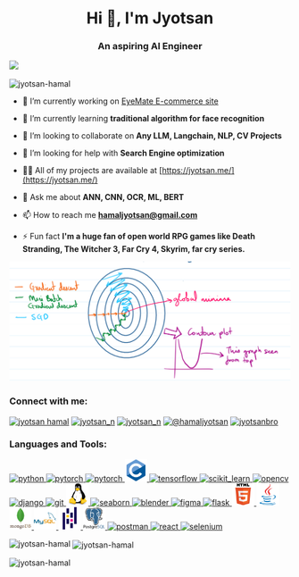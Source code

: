 <h1 align="center">Hi 👋, I'm Jyotsan</h1>
<h3 align="center">An aspiring AI Engineer</h3>

![](https://media4.giphy.com/media/v1.Y2lkPTc5MGI3NjExYWk0YWc1dm5kYWYyeG11NmdlMjc5N3h6MGk0aTZvb2pubDN3ODhmNiZlcD12MV9pbnRlcm5hbF9naWZfYnlfaWQmY3Q9Zw/3o7btSIGiuRJZJCS9W/giphy.gif)

<p align="left"> <img src="https://komarev.com/ghpvc/?username=jyotsan-hamal&label=Profile%20views&color=0e75b6&style=flat" alt="jyotsan-hamal" /> </p>



- 🔭 I’m currently working on [EyeMate E-commerce site](https://github.com/Jyotsan-Hamal/EyeMate)

- 🌱 I’m currently learning **traditional algorithm for face recognition**

- 👯 I’m looking to collaborate on **Any LLM, Langchain, NLP, CV Projects**

- 🤝 I’m looking for help with **Search Engine optimization**

- 👨‍💻 All of my projects are available at [https://jyotsan.me/](https://jyotsan.me/)

- 💬 Ask me about **ANN, CNN, OCR, ML, BERT**

- 📫 How to reach me **hamaljyotsan@gmail.com**

- ⚡ Fun fact **I'm a huge fan of open world RPG games like Death Stranding, The Witcher 3, Far Cry 4, Skyrim, far cry series.**

![](./contour.png)
<h3 align="left">Connect with me:</h3>
<p align="left">
<a href="https://www.linkedin.com/in/jyotsan-hamal-621317264/" target="blank"><img align="center" src="https://user-images.githubusercontent.com/74038190/235294012-0a55e343-37ad-4b0f-924f-c8431d9d2483.gif" alt="jyotsan hamal" height="50" width="50" /></a>
<a href="https://kaggle.com/jyotsan_n" target="blank"><img align="center" src="https://raw.githubusercontent.com/rahuldkjain/github-profile-readme-generator/master/src/images/icons/Social/kaggle.svg" alt="jyotsan_n" height="30" width="40" /></a>
<a href="https://instagram.com/jyotsan_n" target="blank"><img align="center" src="https://user-images.githubusercontent.com/74038190/235294013-a33e5c43-a01c-43f6-b44d-a406d8b4ab75.gif" alt="jyotsan_n" height="50" width="50" /></a>
<a href="https://www.hackerrank.com/profile/hamaljyotsan" target="blank"><img align="center" src="https://raw.githubusercontent.com/rahuldkjain/github-profile-readme-generator/master/src/images/icons/Social/hackerrank.svg" alt="@hamaljyotsan" height="30" width="40" /></a>
<a href="https://www.leetcode.com/jyotsanbro" target="blank"><img align="center" src="https://raw.githubusercontent.com/rahuldkjain/github-profile-readme-generator/master/src/images/icons/Social/leet-code.svg" alt="jyotsanbro" height="30" width="40" /></a>
</p>

<h3 align="left">Languages and Tools:</h3>
<a href="https://www.python.org" target="_blank" rel="noreferrer"> <img src="https://user-images.githubusercontent.com/74038190/212257472-08e52665-c503-4bd9-aa20-f5a4dae769b5.gif" alt="python" width="40" height="40"/> </a> 
<a href="https://pytorch.org/" target="_blank" rel="noreferrer"> <img src="https://www.vectorlogo.zone/logos/pytorch/pytorch-icon.svg" alt="pytorch" width="40" height="40"/> </a> 
<a href="" target="_blank" rel="noreferrer"> <img src="https://user-images.githubusercontent.com/74038190/212281756-450d3ffa-9335-4b98-a965-db8a18fee927.gif" alt="pytorch" width="40" height="40"/> </a>
<a href="https://www.cprogramming.com/" target="_blank" rel="noreferrer"> <img src="https://raw.githubusercontent.com/devicons/devicon/master/icons/c/c-original.svg" alt="c" width="40" height="40"/> </a> 
<a href="https://www.tensorflow.org" target="_blank" rel="noreferrer"> <img src="https://www.vectorlogo.zone/logos/tensorflow/tensorflow-icon.svg" alt="tensorflow" width="40" height="40"/> </a>
<a href="https://scikit-learn.org/" target="_blank" rel="noreferrer"> <img src="https://upload.wikimedia.org/wikipedia/commons/0/05/Scikit_learn_logo_small.svg" alt="scikit_learn" width="40" height="40"/> </a> 
<a href="https://opencv.org/" target="_blank" rel="noreferrer"> <img src="https://www.vectorlogo.zone/logos/opencv/opencv-icon.svg" alt="opencv" width="40" height="40"/> </a> 
<a href="https://www.djangoproject.com/" target="_blank" rel="noreferrer"> <img src="https://cdn.worldvectorlogo.com/logos/django.svg" alt="django" width="40" height="40"/> </a> 
<a href="https://git-scm.com/" target="_blank" rel="noreferrer"> <img src="https://user-images.githubusercontent.com/74038190/212281775-b468df30-4edc-4bf8-a4ee-f52e1aaddc86.gif" alt="git" width="80" height="40"/> </a> 
<a href="https://www.linux.org/" target="_blank" rel="noreferrer"> <img src="https://raw.githubusercontent.com/devicons/devicon/master/icons/linux/linux-original.svg" alt="linux" width="40" height="40"/> </a>
<a href="https://seaborn.pydata.org/" target="_blank" rel="noreferrer"> <img src="https://seaborn.pydata.org/_images/logo-mark-lightbg.svg" alt="seaborn" width="40" height="40"/> </a> 
<a href="https://www.blender.org/" target="_blank" rel="noreferrer"> <img src="https://download.blender.org/branding/community/blender_community_badge_white.svg" alt="blender" width="40" height="40"/> </a> 
<a href="https://www.figma.com/" target="_blank" rel="noreferrer"> <img src="https://www.vectorlogo.zone/logos/figma/figma-icon.svg" alt="figma" width="40" height="40"/> </a> 
<a href="https://flask.palletsprojects.com/" target="_blank" rel="noreferrer"> <img src="https://www.vectorlogo.zone/logos/pocoo_flask/pocoo_flask-icon.svg" alt="flask" width="40" height="40"/> </a> 
<a href="https://www.w3.org/html/" target="_blank" rel="noreferrer"> <img src="https://raw.githubusercontent.com/devicons/devicon/master/icons/html5/html5-original-wordmark.svg" alt="html5" width="40" height="40"/> </a> 
<a href="https://www.java.com" target="_blank" rel="noreferrer"> <img src="https://raw.githubusercontent.com/devicons/devicon/master/icons/java/java-original.svg" alt="java" width="40" height="40"/> </a> 
<a href="https://www.mongodb.com/" target="_blank" rel="noreferrer"> <img src="https://raw.githubusercontent.com/devicons/devicon/master/icons/mongodb/mongodb-original-wordmark.svg" alt="mongodb" width="40" height="40"/> </a> 
<a href="https://www.mysql.com/" target="_blank" rel="noreferrer"> <img src="https://raw.githubusercontent.com/devicons/devicon/master/icons/mysql/mysql-original-wordmark.svg" alt="mysql" width="40" height="40"/> </a> 
<a href="https://pandas.pydata.org/" target="_blank" rel="noreferrer"> <img src="https://raw.githubusercontent.com/devicons/devicon/2ae2a900d2f041da66e950e4d48052658d850630/icons/pandas/pandas-original.svg" alt="pandas" width="40" height="40"/> </a> 
<a href="https://www.postgresql.org" target="_blank" rel="noreferrer"> <img src="https://raw.githubusercontent.com/devicons/devicon/master/icons/postgresql/postgresql-original-wordmark.svg" alt="postgresql" width="40" height="40"/> </a> <a href="https://postman.com" target="_blank" rel="noreferrer"> <img src="https://www.vectorlogo.zone/logos/getpostman/getpostman-icon.svg" alt="postman" width="40" height="40"/> </a> 
<a href="https://reactjs.org/" target="_blank" rel="noreferrer"> <img src="https://user-images.githubusercontent.com/74038190/212257467-871d32b7-e401-42e8-a166-fcfd7baa4c6b.gif" alt="react" width="40" height="40"/> </a> 
<a href="https://www.selenium.dev" target="_blank" rel="noreferrer"> <img src="https://raw.githubusercontent.com/detain/svg-logos/780f25886640cef088af994181646db2f6b1a3f8/svg/selenium-logo.svg" alt="selenium" width="40" height="40"/> </a> 

<p><img align="left" src="https://github-readme-stats.vercel.app/api/top-langs?username=jyotsanh&show_icons=true&locale=en&layout=compact" alt="jyotsan-hamal" /></p>

<p>&nbsp;<img align="center" src="https://github-readme-stats.vercel.app/api?username=jyotsanh&show_icons=true&locale=en" alt="jyotsan-hamal" /></p>

<p><img align="center" src="https://github-readme-streak-stats.herokuapp.com/?user=jyotsanh&" alt="jyotsan-hamal" /></p>
<a src="./fly.gif" height="700" width="600" /></a>

